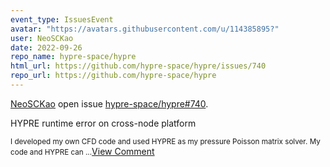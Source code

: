 ```yaml
---
event_type: IssuesEvent
avatar: "https://avatars.githubusercontent.com/u/114385895?"
user: NeoSCKao
date: 2022-09-26
repo_name: hypre-space/hypre
html_url: https://github.com/hypre-space/hypre/issues/740
repo_url: https://github.com/hypre-space/hypre
---
```


<a href='https://github.com/NeoSCKao' target='_blank'>NeoSCKao</a> open issue <a href='https://github.com/hypre-space/hypre/issues/740' target='_blank'>hypre-space/hypre#740</a>.

<p>HYPRE runtime error on cross-node platform</p><small>I developed my own CFD code and used HYPRE as my pressure Poisson matrix solver. My code and HYPRE can ...</small><a href='https://github.com/hypre-space/hypre/issues/740' target='_blank'>View Comment</a>